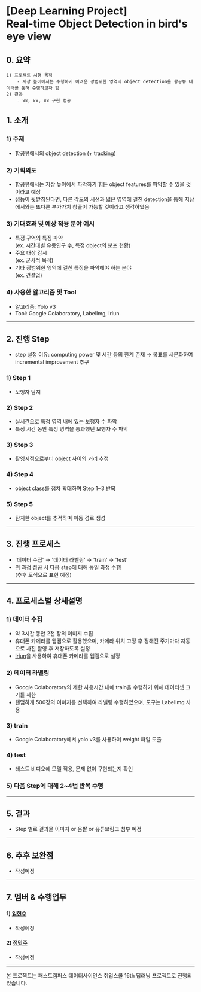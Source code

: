 [Deep Learning Project]\
Real-time Object Detection in bird's eye view  
==
## 0. 요약
```
1) 프로젝트 시행 목적
    - 지상 높이에서는 수행하기 어려운 광범위한 영역의 object detection을 항공뷰 데이터를 통해 수행하고자 함
2) 결과
    - xx, xx, xx 구현 성공
```

## 1. 소개
### 1) 주제
* 항공뷰에서의 object detection (+ tracking)
### 2) 기획의도
* 항공뷰에서는 지상 높이에서 파악하기 힘든 object features를 파악할 수 있을 것이라고 예상
* 성능이 뒷받침된다면, 다른 각도의 시선과 넓은 영역에 걸친 detection을 통해 지상에서와는 또다른 부가가치 창출이 가능할 것이라고 생각하였음
### 3) 기대효과 및 예상 적용 분야 예시
* 특정 구역의 특징 파악  
  (ex. 시간대별 유동인구 수, 특정 object의 분포 현황)
* 주요 대상 감시  
  (ex. 군사적 목적)
* 기타 광범위한 영역에 걸친 특징을 파악해야 하는 분야  
  (ex. 건설업)
### 4) 사용한 알고리즘 및 Tool
* 알고리즘: Yolo v3
* Tool: Google Colaboratory, LabelImg, Iriun
----

## 2. 진행 Step
- step 설정 이유: computing power 및 시간 등의 한계 존재 → 목표를 세분화하여 incremental improvement 추구
### 1) Step 1
* 보행자 탐지
### 2) Step 2
* 실시간으로 특정 영역 내에 있는 보행자 수 파악
* 특정 시간 동안 특정 영역을 통과했던 보행자 수 파악
### 3) Step 3
* 촬영지점으로부터 object 사이의 거리 추정
### 4) Step 4
* object class를 점차 확대하며 Step 1~3 반복
### 5) Step 5
* 탐지한 object를 추적하며 이동 경로 생성
----

## 3. 진행 프로세스
* '데이터 수집' → '데이터 라벨링' → 'train' → 'test'
* 위 과정 성공 시 다음 step에 대해 동일 과정 수행  
  (추후 도식으로 표현 예정)
----

## 4. 프로세스별 상세설명
### 1) 데이터 수집
* 약 3시간 동안 2천 장의 이미지 수집
* 휴대폰 카메라를 웹캠으로 활용했으며, 카메라 위치 고정 후 정해진 주기마다 자동으로 사진 촬영 후 저장하도록 설정
* [Iriun](https://iriun.com/)을 사용하여 휴대폰 카메라를 웹캠으로 설정

### 2) 데이터 라벨링
* Google Colaboratory의 제한 사용시간 내에 train을 수행하기 위해 데이터셋 크기를 제한
* 랜덤하게 500장의 이미지를 선택하여 라벨링 수행하였으며, 도구는 LabelImg 사용

### 3) train
* Google Colaboratory에서 yolo v3를 사용하여 weight 파일 도출

### 4) test
* 테스트 비디오에 모델 적용, 문제 없이 구현되는지 확인

### 5) 다음 Step에 대해 2~4번 반복 수행
----
## 5. 결과
* Step 별로 결과물 이미지 or 움짤 or 유튜브링크 첨부 예정
----

## 6. 추후 보완점
* 작성예정
----

## 7. 멤버 & 수행업무
#### 1) [임현수](https://github.com/EbraLim/)
* 작성예정
#### 2) [정민주](https://github.com/meiren13/)
* 작성예정
----

본 프로젝트는 패스트캠퍼스 데이터사이언스 취업스쿨 16th 딥러닝 프로젝트로 진행되었습니다.
